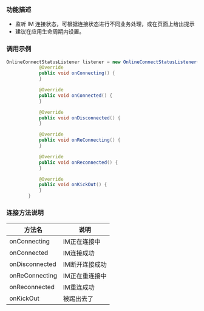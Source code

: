 ### 功能描述
- 监听 IM 连接状态，可根据连接状态进行不同业务处理，或在页面上给出提示
- 建议在应用生命周期内设置。
### 调用示例
```java
OnlineConnectStatusListener listener = new OnlineConnectStatusListener() {
            @Override
            public void onConnecting() {
            }

            @Override
            public void onConnected() {
            }

            @Override
            public void onDisconnected() {
            }

            @Override
            public void onReConnecting() {
            }

            @Override
            public void onReconnected() {
            }

            @Override
            public void onKickOut() {
            }
        }
```
### 连接方法说明
| 方法名 | 说明 |
| --- | --- |
| onConnecting | IM正在连接中 |
| onConnected | IM连接成功 |
| onDisconnected | IM断开连接成功 |
| onReConnecting | IM正在重连接中 |
| onReconnected | IM重连成功 |
| onKickOut | 被踢出去了 |

